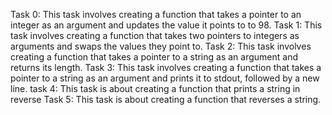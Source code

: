 Task 0: This task involves creating a function that takes a pointer to an integer as an argument and updates the value it points to to 98.
Task 1: This task involves creating a function that takes two pointers to integers as arguments and swaps the values they point to.
Task 2: This task involves creating a function that takes a pointer to a string as an argument and returns its length.
Task 3: This task involves creating a function that takes a pointer to a string as an argument and prints it to stdout, followed by a new line.
task 4: This task is about creating a function that prints a string in reverse
Task 5: This task is about creating a function that reverses a string.
